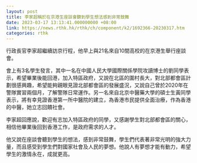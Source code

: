 ```yaml
---
layout: post
title: 李家超稱於在京港生座談會聽到學生想法感到非常鼓舞
date: 2023-03-17 13:13:41.000000000 +08:00
link: https://news.rthk.hk/rthk/ch/component/k2/1692366-20230317.htm
categories: rthk
---
```


行政長官李家超繼續訪京行程，他早上與21名來自10間高校的在京港生舉行座談會。

會上有3名學生發言，其中一名在中國人民大學國際關係學院攻讀博士的劉同學表示，希望畢業後能回港，加入特區政府，又說在北區的圍村長大，對北部都會區計劃很感興趣，希望能夠親眼見證北部都會區的發展盛況，又說自己曾於2020年在警隊實習兩個月，了解警隊日常運作。另一名來自北京中醫藥大學的碩士生黃同學表示，將有幸見證香港第一所中醫院的建立，為香港市民提供全面治療，作為香港的中醫，她立志回饋社會。

李家超回應說，歡迎有志加入特區政府的同學，又感謝學生對北部都會區的關心，相信他畢業後回到香港工作，是政府需求的人才。

他又說在座談會聽到學生的想法，感到非常鼓舞，學生們代表著非常光明的強大力量，而且感受到學生們對國家社會及人民的夢想。他說人有夢想才能有動力，希望學生的激情永在，成就更高。
